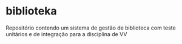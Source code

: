 # biblioteka
Repositório contendo um sistema de gestão de biblioteca com teste unitários e de integração para a disciplina de VV
